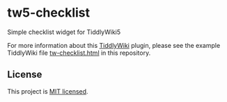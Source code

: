 # tw5-checklist
Simple checklist widget for TiddlyWiki5

For more information about this [TiddlyWiki](http://tiddlywiki.com) plugin, please see the example TiddlyWiki file [tw-checklist.html](https://raw.githubusercontent.com/gnsiva/tw5-checklist/update-documentation/tw-checklist.html) in this repository.

## License

This project is [MIT licensed](https://github.com/tgrosinger/tw5-checklist/blob/master/tiddlers/license.tid).

